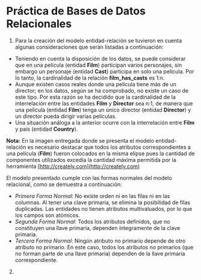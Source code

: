 # Práctica de Bases de Datos Relacionales

1. Para la creación del modelo entidad-relación se tuvieron en cuenta algunas consideraciones que serán listadas a continuación:

* Teniendo en cuenta la disposición de los datos, se puede considerar que en una película (entidad **Film**) participan varios personajes, sin embargo un personaje (entidad **Cast**) participa en solo una película. Por lo tanto, la cardinalidad de la relación **film_has_casts** es 1:n.
* Aunque existen casos reales donde una película tiene más de un director; en los datos, según se ha comprobado, no existe un caso de este tipo. Por esta razón se ha decidido que la cardinalidad de la interrelación entre las entidades **Film** y **Director** sea n:1, de manera que una película (entidad **Film**) tenga un único director (entidad **Director**) y un director pueda dirigir varias películas.
* Una situación análoga a la anterior ocurre con la interrelación entre **Film** y país (entidad **Country**).

**Nota:** En la imagen entregada donde se presenta el modelo entidad-relación es necesario destacar que todos los atributos correspondientes a una película (**Film**) fueron colocados en la misma elipse pues la cantidad de componentes utilizados excedía la cantidad máxima permitida por la herramienta [http://creately.com](http://creately.com)

El modelo presentado cumple con las formas normales del modelo relacional, como se demuestra a continuación:

* *Primera Forma Normal*: No existe orden ni en las filas ni en las columnas. Al tener una clave primaria, se elimina la posibilidad de filas duplicadas. Las entidades no tienen atributos multivaluados, por lo que los campos son atómicos.
* *Segunda Forma Normal*: Todos los atributos definidos, que no constituyen una llave primaria, dependen íntegramente de la clave primaria.
* *Tercera Forma Normal*: Ningún atributo no primario depende de otro atributo no primario. En este caso, todos los atributos no primarios (que no forman parte de una llave primaria) dependen de la llave primaria correspondiente.

2. 


